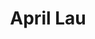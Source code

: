 ---
title: April Lau
headshot: images/uploads/April_Lau.jpg
role: Title Sequence
year: Senior
major: 3D Animation
webpage: https://vimeo.com/aprillau
---